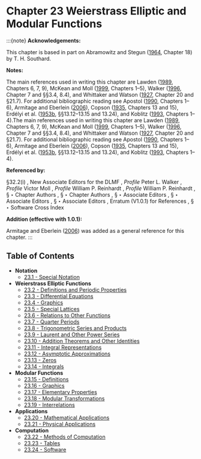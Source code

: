 # Chapter 23 Weierstrass Elliptic and Modular Functions

:::{note}
**Acknowledgements:**

This chapter is based in part on Abramowitz and Stegun ([1964](./bib/index.html#bib24 "Handbook of Mathematical Functions with Formulas, Graphs, and Mathematical Tables"), Chapter 18) by T. H. Southard.

**Notes:**

The main references used in writing this chapter are Lawden ([1989](./bib/L.html#bib1385 "Elliptic Functions and Applications"), Chapters 6, 7, 9), McKean and Moll ([1999](./bib/M.html#bib1582 "Elliptic Curves"), Chapters 1–5), Walker ([1996](./bib/W.html#bib2359 "Elliptic Functions. A Constructive Approach"), Chapter 7 and §§3.4, 8.4), and Whittaker and Watson ([1927](./bib/W.html#bib2404 "A Course of Modern Analysis"), Chapter 20 and §21.7). For additional bibliographic reading see Apostol ([1990](./bib/index.html#bib119 "Modular Functions and Dirichlet Series in Number Theory"), Chapters 1–6), Armitage and Eberlein ([2006](./bib/index.html#bib2736 "Elliptic Functions")), Copson ([1935](./bib/C.html#bib580 "An Introduction to the Theory of Functions of a Complex Variable"), Chapters 13 and 15), Erdélyi et al. ([1953b](./bib/E.html#bib752 "Higher Transcendental Functions. Vol. II"), §§13.12–13.15 and 13.24), and Koblitz ([1993](./bib/K.html#bib1299 "Introduction to Elliptic Curves and Modular Forms"), Chapters 1–4).The main references used in writing this chapter are Lawden ([1989](./bib/L.html#bib1385 "Elliptic Functions and Applications"), Chapters 6, 7, 9), McKean and Moll ([1999](./bib/M.html#bib1582 "Elliptic Curves"), Chapters 1–5), Walker ([1996](./bib/W.html#bib2359 "Elliptic Functions. A Constructive Approach"), Chapter 7 and §§3.4, 8.4), and Whittaker and Watson ([1927](./bib/W.html#bib2404 "A Course of Modern Analysis"), Chapter 20 and §21.7). For additional bibliographic reading see Apostol ([1990](./bib/index.html#bib119 "Modular Functions and Dirichlet Series in Number Theory"), Chapters 1–6), Armitage and Eberlein ([2006](./bib/index.html#bib2736 "Elliptic Functions")), Copson ([1935](./bib/C.html#bib580 "An Introduction to the Theory of Functions of a Complex Variable"), Chapters 13 and 15), Erdélyi et al. ([1953b](./bib/E.html#bib752 "Higher Transcendental Functions. Vol. II"), §§13.12–13.15 and 13.24), and Koblitz ([1993](./bib/K.html#bib1299 "Introduction to Elliptic Curves and Modular Forms"), Chapters 1–4).

**Referenced by:**

§32.2(i) , New Associate Editors for the DLMF , *Profile* Peter L. Walker , *Profile* Victor Moll , *Profile* William P. Reinhardt , *Profile* William P. Reinhardt , § ‣ Chapter Authors , § ‣ Chapter Authors , § ‣ Associate Editors , § ‣ Associate Editors , § ‣ Associate Editors , Erratum (V1.0.1) for References , § ‣ Software Cross Index

**Addition (effective with 1.0.1):**

Armitage and Eberlein ([2006](./bib/index.html#bib2736 "Elliptic Functions")) was added as a general reference for this chapter.
:::

## Table of Contents

- <a id="PT1"></a>**Notation**
  - [23.1 - Special Notation](./23.1.md)
- <a id="PT2"></a>**Weierstrass Elliptic Functions**
  - [23.2 - Definitions and Periodic Properties](./23.2.md)
  - [23.3 - Differential Equations](./23.3.md)
  - [23.4 - Graphics](./23.4.md)
  - [23.5 - Special Lattices](./23.5.md)
  - [23.6 - Relations to Other Functions](./23.6.md)
  - [23.7 - Quarter Periods](./23.7.md)
  - [23.8 - Trigonometric Series and Products](./23.8.md)
  - [23.9 - Laurent and Other Power Series](./23.9.md)
  - [23.10 - Addition Theorems and Other Identities](./23.10.md)
  - [23.11 - Integral Representations](./23.11.md)
  - [23.12 - Asymptotic Approximations](./23.12.md)
  - [23.13 - Zeros](./23.13.md)
  - [23.14 - Integrals](./23.14.md)
- <a id="PT3"></a>**Modular Functions**
  - [23.15 - Definitions](./23.15.md)
  - [23.16 - Graphics](./23.16.md)
  - [23.17 - Elementary Properties](./23.17.md)
  - [23.18 - Modular Transformations](./23.18.md)
  - [23.19 - Interrelations](./23.19.md)
- <a id="PT4"></a>**Applications**
  - [23.20 - Mathematical Applications](./23.20.md)
  - [23.21 - Physical Applications](./23.21.md)
- <a id="PT5"></a>**Computation**
  - [23.22 - Methods of Computation](./23.22.md)
  - [23.23 - Tables](./23.23.md)
  - [23.24 - Software](./23.24.md)